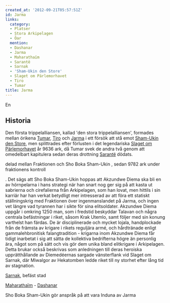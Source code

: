 ```yaml
---
created_at: '2012-09-21T05:57:51Z'
id: Jarma
links:
  category:
  - Platser
  - Stora Arkipelagen
  - Öar
  mention:
  - Dashanar
  - Jarma
  - Maharathaïm
  - Sarantë
  - Sarnak
  - 'Sham-Ukin den Store'
  - Slaget om Pärlemorhavet
  - Tiro
  - Tumar
title: Jarma
---
```


En

Historia
--------

Den första trippelalliansen, kallad 'den stora trippelalliansen', formades mellan örikena [Tumar],
[Tiro] och [Jarma] i ett försök att stå emot [Sham-Ukin den Store], men splittrades efter förlusten
i det legendariska [Slaget om Pärlemorhavet] år 9636 ark, då Tumar svek de andra två genom att
omedelbart kapitulera sedan deras drottning [Sarantë] dödats.

delad mellan Fraktionen och Sho Boka Sham-Ukin , sedan 9782 ark under fraktionens kontroll

. Det sägs att Sho Boka Sham-Ukin hoppas att Akzundwe Diema ska bli en av hörnpelarna i hans
strategi när han snart nog ger sig på att kasta ut sabrierna och cirefalierna från Arkipelagen, som
han lovat, men hittils i sin karriär har han verkat betydligt mer intresserad av att föra ett
statiskt ställningskrig med Fraktionen över ingenmanslandet på Jarma, och ingen vet längre vad
tyrannen har i sikte för sina elitsoldater. Akzundwe Diema uppgår i omkring 1250 man, som i fredstid
beskyddar Talavan och några centrala befästningar i riket, såsom Krak Utemlo, samt följer med sin
konung varthelst han färdas. De är disciplinerade och mycket lojala, handplockade från de främsta av
krigare i rikets reguljära armé, och hårdtränade enligt gammalehbronitisk falangtradition - krigarna
inom Akzundwe Diema får tidigt inarbetat i sig att sätta de kollektiva bedrifterna högre än
personlig ära, något som på sätt och vis gör dem unika bland elitkrigare i Arkipelagen. Detta brukar
också beskrivas som anledningen till deras heroiska upprätthållande av Diemedéernas sargade
vänsterflank vid Slaget om Sarnak, där Miwalgor av Hekatomben ledde riket till ny storhet efter lång
tid av stagnation.

[Sarnak], befäst stad

[Maharathaïm] - [Dashanar]

Sho Boka Sham-Ukin gör anspråk på att vara Induna av Jarma

  [Tumar]: Tumar
  [Tiro]: Tiro
  [Jarma]: Jarma
  [Sham-Ukin den Store]: Sham-Ukin_den_Store
  [Slaget om Pärlemorhavet]: Slaget_om_Pärlemorhavet
  [Sarantë]: Sarantë
  [Sarnak]: Sarnak
  [Maharathaïm]: Maharathaïm
  [Dashanar]: Dashanar